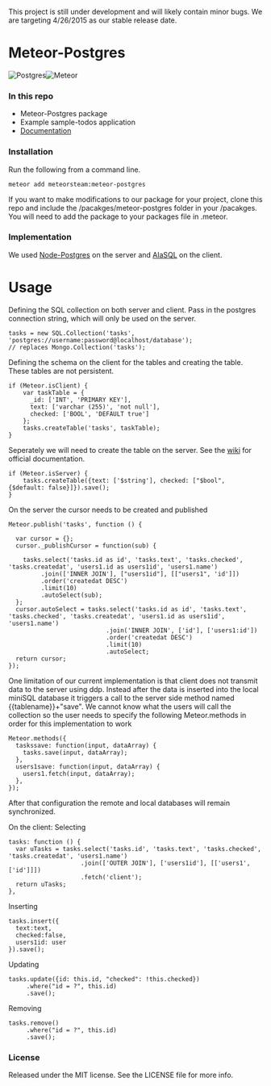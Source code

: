This project is still under development and will likely contain minor bugs. We are targeting 4/26/2015 as our stable release date.

# Meteor-Postgres


![Postgres](https://s3-us-west-1.amazonaws.com/treebookicons/postgresql_logo.jpg "Postgres")![Meteor](https://s3-us-west-1.amazonaws.com/treebookicons/meteor-logo.png  "Meteor")


### In this repo

* Meteor-Postgres package
* Example sample-todos application
* [Documentation](https://github.com/meteor-stream/meteor-postgres/wiki/Getting-Started)

### Installation

Run the following from a command line.

    meteor add meteorsteam:meteor-postgres

If you want to make modifications to our package for your project, clone this repo and include the /pacakges/meteor-postgres folder in your /pacakges. You will need to add the package to your packages file in .meteor.

### Implementation

We used [Node-Postgres](https://github.com/brianc/node-postgres) on the server and [AlaSQL](https://github.com/agershun/alasql) on the client.

# Usage

Defining the SQL collection on both server and client. Pass in the postgres connection string, which will only be used on the server.

    tasks = new SQL.Collection('tasks', 'postgres://username:password@localhost/database');
    // replaces Mongo.Collection('tasks');

Defining the schema on the client for the tables and creating the table. These tables are not persistent.

    if (Meteor.isClient) {
        var taskTable = {
          _id: ['INT', 'PRIMARY KEY'],
          text: ['varchar (255)', 'not null'],
          checked: ['BOOL', 'DEFAULT true']
        };
        tasks.createTable('tasks', taskTable);
    }

Seperately we will need to create the table on the server. See the [wiki](https://github.com/meteor-stream/meteor-postgres/wiki/Getting-Started) for official documentation.

    if (Meteor.isServer) {
        tasks.createTable({text: ['$string'], checked: ["$bool", {$default: false}]}).save();
    }


On the server the cursor needs to be created and published

    Meteor.publish('tasks', function () {

      var cursor = {};
      cursor._publishCursor = function(sub) {

        tasks.select('tasks.id as id', 'tasks.text', 'tasks.checked', 'tasks.createdat', 'users1.id as users1id', 'users1.name')
             .join(['INNER JOIN'], ["users1id"], [["users1", 'id']])
             .order('createdat DESC')
             .limit(10)
             .autoSelect(sub);
      };
      cursor.autoSelect = tasks.select('tasks.id as id', 'tasks.text', 'tasks.checked', 'tasks.createdat', 'users1.id as users1id', 'users1.name')
                               .join('INNER JOIN', ['id'], ['users1:id'])
                               .order('createdat DESC')
                               .limit(10)
                               .autoSelect;
      return cursor;
    });

One limitation of our current implementation is that client does not transmit data to the server using ddp. Instead after the data is inserted into the local miniSQL database it triggers a call to the server side method named {{tablename}}+"save". We cannot know what the users will call the collection so the user needs to specify the following Meteor.methods in order for this implementation to work

    Meteor.methods({
      taskssave: function(input, dataArray) {
        tasks.save(input, dataArray);
      },
      users1save: function(input, dataArray) {
        users1.fetch(input, dataArray);
      },
    });


After that configuration the remote and local databases will remain synchronized.


On the client:
Selecting

    tasks: function () {
      var uTasks = tasks.select('tasks.id', 'tasks.text', 'tasks.checked', 'tasks.createdat', 'users1.name')
                        .join(['OUTER JOIN'], ['users1id'], [['users1', ['id']]])
                        .fetch('client');
      return uTasks;
    },

Inserting

    tasks.insert({
      text:text,
      checked:false,
      users1id: user
    }).save();

Updating

    tasks.update({id: this.id, "checked": !this.checked})
         .where("id = ?", this.id)
         .save();

Removing

    tasks.remove()
         .where("id = ?", this.id)
         .save();

### License
Released under the MIT license. See the LICENSE file for more info.
